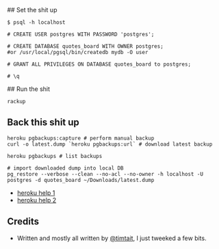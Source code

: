 ## Set the shit up

    $ psql -h localhost

    # CREATE USER postgres WITH PASSWORD 'postgres';

    # CREATE DATABASE quotes_board WITH OWNER postgres;   #or /usr/local/pgsql/bin/createdb mydb -O user

    # GRANT ALL PRIVILEGES ON DATABASE quotes_board to postgres;

    # \q

## Run the shit

    rackup


## Back this shit up

    heroku pgbackups:capture # perform manual backup
    curl -o latest.dump `heroku pgbackups:url` # download latest backup

    heroku pgbackups # list backups

    # import downloaded dump into local DB
    pg_restore --verbose --clean --no-acl --no-owner -h localhost -U postgres -d quotes_board ~/Downloads/latest.dump

* [heroku help 1](https://devcenter.heroku.com/articles/pgbackups#downloading-a-backup)
* [heroku help 2](https://devcenter.heroku.com/articles/heroku-postgres-import-export#export)


## Credits

* Written and mostly all written by [@timtait](https://github.com/timtait), I just tweeked a few bits.
